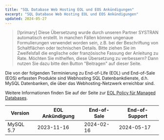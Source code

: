 ```yaml
---
title: "SQL Database Web Hosting EOL und EOS Ankündigungen"
excerpt: "SQL Database Web Hosting EOL und EOS Ankündigungen"
updated: 2024-05-27
---
```


> [!primary]
> Diese Übersetzung wurde durch unseren Partner SYSTRAN automatisch erstellt. In manchen Fällen können ungenaue Formulierungen verwendet worden sein, z.B. bei der Beschriftung von Schaltflächen oder technischen Details. Bitte ziehen Sie im Zweifelsfall die englische oder französische Fassung der Anleitung zu Rate. Möchten Sie mithelfen, diese Übersetzung zu verbessern? Dann nutzen Sie dazu bitte den Button "Beitragen" auf dieser Seite.
>

Die von der folgenden Terminierung zu End-of-Life (EOL) und End-of-Sale (EOS) erfassten Produkte sind Webhosting SQL Datenbankdienste, d.h. MySQL Datenbanken, die über das Webhosting-Netzwerk erreichbar sind.

Weitere Informationen finden Sie auf der Seite zur [EOL Policy für Managed Databases](/pages/web_cloud/web_cloud_databases/eol-policy).

|Version|EOL Ankündigung|End-of-Sale|End-of-Support|
|---|---|---|---|
|MySQL 5.7|2023-11-16|2024-02-16|2024-05-17|
